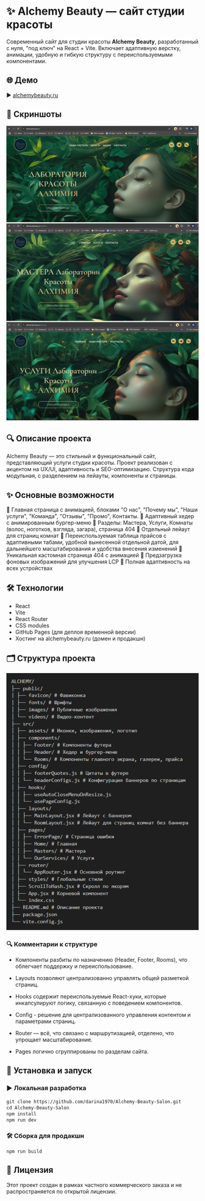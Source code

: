 # ✨ Alchemy Beauty — сайт студии красоты

Современный сайт для студии красоты **Alchemy Beauty**, разработанный с нуля, "под ключ" на React + Vite. Включает адаптивную верстку, анимации, удобную и гибкую структуру с переиспользуемыми компонентами.

## 🌐 Демо

▶️ [alchemybeauty.ru](https://alchemybeauty.ru)

## 📸 Скриншоты

![Скриншот главной страницы](./screenshots/homepage.png "Главная страница")
![Скриншот страницы Мастера](./screenshots/masterspage.png "Страница Мастера")
![Скриншот страницы Услуги](./screenshots/servicespage.png "Страница Услуги")

## 🔍 Описание проекта

Alchemy Beauty — это стильный и функциональный сайт, представляющий услуги студии красоты. Проект реализован с акцентом на UX/UI, адаптивность и SEO-оптимизацию. Структура кода модульная, с разделением на лейауты, компоненты и страницы.

## ✨ Основные возможности

🔹 Главная страница с анимацией, блоками "О нас", "Почему мы", "Наши услуги", "Команда", "Отзывы", "Промо", Контакты.
🔹 Адаптивный хедер с анимированным бургер-меню
🔹 Разделы: Мастера, Услуги, Комнаты (волос, ноготков, взгляда, загара), страница 404
🔹 Отдельный лейаут для страниц комнат
🔹 Переиспользуемая таблица прайсов с адаптивными табами, удобной вынесенной отдельной датой, для дальнейшего масштабирования и удобства внесения изменений
🔹 Уникальная кастомная страница 404 с анимацией
🔹 Предзагрузка фоновых изображений для улучшения LCP
🔹 Полная адаптивность на всех устройствах

## 🛠️ Технологии

- React
- Vite
- React Router
- CSS modules
- GitHub Pages (для деплоя временной версии)
- Хостинг на alchemybeauty.ru (домен и продакшн)

## 🗂️ Структура проекта

![Структура проекта](./screenshots/structure.png "Структура проекта")

### 🔍 Комментарии к структуре

- Компоненты разбиты по назначению (Header, Footer, Rooms), что облегчает поддержку и переиспользование.

- Layouts позволяют централизованно управлять общей разметкой страниц.

- Hooks содержит переиспользуемые React-хуки, которые инкапсулируют логику, связанную с поведением компонентов.

- Config - решение для централизованного управления контентом и параметрами страниц.

- Router — всё, что связано с маршрутизацией, отделено, что упрощает масштабирование.

- Pages логично сгруппированы по разделам сайта.

## 🧪 Установка и запуск

### ▶️ Локальная разработка

```
git clone https://github.com/darina1970/Alchemy-Beauty-Salon.git
cd Alchemy-Beauty-Salon
npm install
npm run dev

```

### 🛠 Сборка для продакшн

```
npm run build
```

## 📄 Лицензия

Этот проект создан в рамках частного коммерческого заказа и не распространяется по открытой лицензии.
